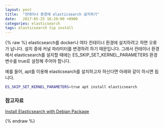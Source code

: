 ```yaml
---
layout: post
title:  "컨테이너 환경에 elasticsearch 설치하기"
date:   2017-05-25 16:20:00 +0900
categories: elasticsearch
tags: elasticsearch tip install
---
```

{% raw %}
elasticsearch를 docker나 여타 컨테이너 환경에 설치하려고 하면 오류가 납니다. 설치 중에 커널 파라미터를 변경하려 하기 때문입니다. 그래서 컨테이너 환경에서 elasticsearch를 설치할 때에는 ES_SKIP_SET_KERNEL_PARAMETERS 환경변수를 true로 설정해 주어야 합니다.

예를 들어, apt를 이용해 elasticsearch를 설치하고자 하신다면 아래와 같이 하시면 됩니다.

``` sh
ES_SKIP_SET_KERNEL_PARAMETERS=true apt install elasticsearch
```

### 참고자료
[Install Elasticsearch with Debian Package](https://www.elastic.co/guide/en/elasticsearch/reference/current/deb.html)

{% endraw %}
